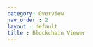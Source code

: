 ```yaml
---
category: Overview
nav_order : 2
layout : default
title : Blockchain Viewer
---
```


<!----------------------------------------------------------------------------->

[Installation Page]: ./docs/Installation.html

[License]: LICENSE
[Discord Server]: https://discord.gg/9p82dTEdkN


<!----------------------------------[ Badges ]--------------------------------->

[Badge License]: https://img.shields.io/badge/license-DCP--GPL-brightgreen

<!---------------------------------[ Buttons ]--------------------------------->

[Button Documentation]: https://img.shields.io/badge/Documentation-008FC7?style=flat-square&logoColor=white&logo=GitBook
[Button Video]: https://img.shields.io/badge/Video-c91111?style=flat-square&logoColor=white&logo=YouTube
[Button Discord]: https://img.shields.io/badge/Discord_Server-573f75.svg?style=social&logo=Discord
